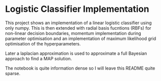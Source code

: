 # Logistic Classifier Implementation

This project shows an implementation of a linear logistic classifier using only numpy. This is then extended with radial basis fucntions (RBFs) for non-linear decision boundaries, momentum implementation during parameter optimisation and an implementation of maximum likelihood grid optimisation of the hyperparameters.

Later a laplacian approximation is used to approximate a full Bayesian approach to find a MAP solution.

The notebook is quite information dense so I will leave this README quite sparse.
